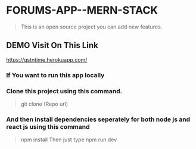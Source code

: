 # FORUMS-APP--MERN-STACK

> This is an open source project you can add new features.

## DEMO Visit On This Link
https://qstntime.herokuapp.com/

### If You want to run this app locally

### Clone this project using this command.

> git clone (Repo url)

### And then install dependencies seperately for both node js and react js using this command

> npm install 
> Then just type npm run dev
